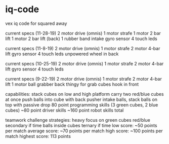 # iq-code
vex iq code for squared away

current specs (11-28-19)
2 motor drive (omnis)
1 motor strafe
1 motor 2 bar lift
1 motor 2 bar lift (back)
1 rubber band intake
gyro sensor
4 touch leds

current specs (11-8-19)
2 motor drive (omnis)
1 motor strafe
2 motor 4-bar lift
gyro sensor
4 touch leds
unpowered wheel in back

current specs (10-25-19)
2 motor drive (omnis)
1 motor strafe
2 motor 4-bar lift
gyro sensor
4 touch leds

current specs (9-22-19)
2 motor drive (omnis)
1 motor strafe
2 motor 4-bar lift
1 motor ball grabber
back thingy for grab cubes
hook in front

capabilities:
stack cubes on low and high platform
carry two red/blue cubes at once
push balls into cube with back pusher
intake balls, stack balls on top with passive drop
80 point programming skills (3 green cubes, 2 blue cubes)
~80 point driver skills
~160 point robot skills total

teamwork challenge strategies:
heavy focus on green cubes
red/blue secondary if time
balls inside cubes ternary if time
low score: ~50 points per match
average score: ~70 points per match
high score: ~100 points per match
highest score: 113 points
